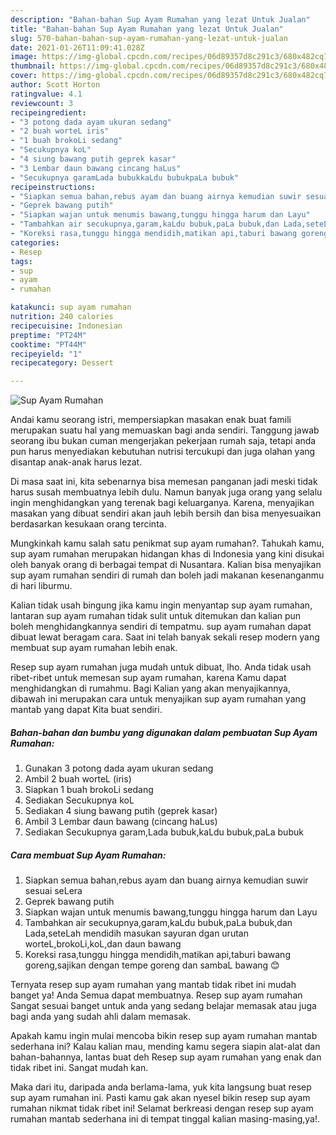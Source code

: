 ```yaml
---
description: "Bahan-bahan Sup Ayam Rumahan yang lezat Untuk Jualan"
title: "Bahan-bahan Sup Ayam Rumahan yang lezat Untuk Jualan"
slug: 570-bahan-bahan-sup-ayam-rumahan-yang-lezat-untuk-jualan
date: 2021-01-26T11:09:41.028Z
image: https://img-global.cpcdn.com/recipes/06d89357d8c291c3/680x482cq70/sup-ayam-rumahan-foto-resep-utama.jpg
thumbnail: https://img-global.cpcdn.com/recipes/06d89357d8c291c3/680x482cq70/sup-ayam-rumahan-foto-resep-utama.jpg
cover: https://img-global.cpcdn.com/recipes/06d89357d8c291c3/680x482cq70/sup-ayam-rumahan-foto-resep-utama.jpg
author: Scott Horton
ratingvalue: 4.1
reviewcount: 3
recipeingredient:
- "3 potong dada ayam ukuran sedang"
- "2 buah worteL iris"
- "1 buah brokoLi sedang"
- "Secukupnya koL"
- "4 siung bawang putih geprek kasar"
- "3 Lembar daun bawang cincang haLus"
- "Secukupnya garamLada bubukkaLdu bubukpaLa bubuk"
recipeinstructions:
- "Siapkan semua bahan,rebus ayam dan buang airnya kemudian suwir sesuai seLera"
- "Geprek bawang putih"
- "Siapkan wajan untuk menumis bawang,tunggu hingga harum dan Layu"
- "Tambahkan air secukupnya,garam,kaLdu bubuk,paLa bubuk,dan Lada,seteLah mendidih masukan sayuran dgan urutan worteL,brokoLi,koL,dan daun bawang"
- "Koreksi rasa,tunggu hingga mendidih,matikan api,taburi bawang goreng,sajikan dengan tempe goreng dan sambaL bawang 😊"
categories:
- Resep
tags:
- sup
- ayam
- rumahan

katakunci: sup ayam rumahan 
nutrition: 240 calories
recipecuisine: Indonesian
preptime: "PT24M"
cooktime: "PT44M"
recipeyield: "1"
recipecategory: Dessert

---
```



![Sup Ayam Rumahan](https://img-global.cpcdn.com/recipes/06d89357d8c291c3/680x482cq70/sup-ayam-rumahan-foto-resep-utama.jpg)

Andai kamu seorang istri, mempersiapkan masakan enak buat famili merupakan suatu hal yang memuaskan bagi anda sendiri. Tanggung jawab seorang ibu bukan cuman mengerjakan pekerjaan rumah saja, tetapi anda pun harus menyediakan kebutuhan nutrisi tercukupi dan juga olahan yang disantap anak-anak harus lezat.

Di masa  saat ini, kita sebenarnya bisa memesan panganan jadi meski tidak harus susah membuatnya lebih dulu. Namun banyak juga orang yang selalu ingin menghidangkan yang terenak bagi keluarganya. Karena, menyajikan masakan yang dibuat sendiri akan jauh lebih bersih dan bisa menyesuaikan berdasarkan kesukaan orang tercinta. 



Mungkinkah kamu salah satu penikmat sup ayam rumahan?. Tahukah kamu, sup ayam rumahan merupakan hidangan khas di Indonesia yang kini disukai oleh banyak orang di berbagai tempat di Nusantara. Kalian bisa menyajikan sup ayam rumahan sendiri di rumah dan boleh jadi makanan kesenanganmu di hari liburmu.

Kalian tidak usah bingung jika kamu ingin menyantap sup ayam rumahan, lantaran sup ayam rumahan tidak sulit untuk ditemukan dan kalian pun boleh menghidangkannya sendiri di tempatmu. sup ayam rumahan dapat dibuat lewat beragam cara. Saat ini telah banyak sekali resep modern yang membuat sup ayam rumahan lebih enak.

Resep sup ayam rumahan juga mudah untuk dibuat, lho. Anda tidak usah ribet-ribet untuk memesan sup ayam rumahan, karena Kamu dapat menghidangkan di rumahmu. Bagi Kalian yang akan menyajikannya, dibawah ini merupakan cara untuk menyajikan sup ayam rumahan yang mantab yang dapat Kita buat sendiri.

<!--inarticleads1-->

##### Bahan-bahan dan bumbu yang digunakan dalam pembuatan Sup Ayam Rumahan:

1. Gunakan 3 potong dada ayam ukuran sedang
1. Ambil 2 buah worteL (iris)
1. Siapkan 1 buah brokoLi sedang
1. Sediakan Secukupnya koL
1. Sediakan 4 siung bawang putih (geprek kasar)
1. Ambil 3 Lembar daun bawang (cincang haLus)
1. Sediakan Secukupnya garam,Lada bubuk,kaLdu bubuk,paLa bubuk




<!--inarticleads2-->

##### Cara membuat Sup Ayam Rumahan:

1. Siapkan semua bahan,rebus ayam dan buang airnya kemudian suwir sesuai seLera
1. Geprek bawang putih
1. Siapkan wajan untuk menumis bawang,tunggu hingga harum dan Layu
1. Tambahkan air secukupnya,garam,kaLdu bubuk,paLa bubuk,dan Lada,seteLah mendidih masukan sayuran dgan urutan worteL,brokoLi,koL,dan daun bawang
1. Koreksi rasa,tunggu hingga mendidih,matikan api,taburi bawang goreng,sajikan dengan tempe goreng dan sambaL bawang 😊




Ternyata resep sup ayam rumahan yang mantab tidak ribet ini mudah banget ya! Anda Semua dapat membuatnya. Resep sup ayam rumahan Sangat sesuai banget untuk anda yang sedang belajar memasak atau juga bagi anda yang sudah ahli dalam memasak.

Apakah kamu ingin mulai mencoba bikin resep sup ayam rumahan mantab sederhana ini? Kalau kalian mau, mending kamu segera siapin alat-alat dan bahan-bahannya, lantas buat deh Resep sup ayam rumahan yang enak dan tidak ribet ini. Sangat mudah kan. 

Maka dari itu, daripada anda berlama-lama, yuk kita langsung buat resep sup ayam rumahan ini. Pasti kamu gak akan nyesel bikin resep sup ayam rumahan nikmat tidak ribet ini! Selamat berkreasi dengan resep sup ayam rumahan mantab sederhana ini di tempat tinggal kalian masing-masing,ya!.

